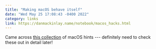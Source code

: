 ```yaml
---
title: "Making macOS behave itself"
date: "Wed May 25 17:08:43 -0400 2022"
category: links
link: https://danmackinlay.name/notebook/macos_hacks.html
---
```


Came across [this collection][1] of macOS hints --- definitely need to check
these out in detail later!

[1]: https://danmackinlay.name/notebook/macos_hacks.html
